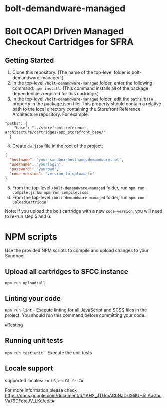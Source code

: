 # bolt-demandware-managed

# Bolt OCAPI Driven Managed Checkout Cartridges for SFRA

## Getting Started

1. Clone this repository. (The name of the top-level folder is bolt\-demandware-managed.)
2. In the top-level `/bolt-demandware-managed` folder, enter the following command: `npm install`. (This command installs all of the package dependencies required for this cartridge.)
3. In the top-level `/bolt-demandware-managed` folder, edit the `paths.base` property in the package.json file. This property should contain a relative path to the local directory containing the Storefront Reference Architecture repository. For example:

```
"paths": {
    "base": "../storefront-reference-architecture/cartridges/app_storefront_base/"
  }
```

4. Create `dw.json` file in the root of the project:

```json
{
  "hostname": "your-sandbox-hostname.demandware.net",
  "username": "yourlogin",
  "password": "yourpwd",
  "code-version": "version_to_upload_to"
}
```

5. From the top-level `/bolt-demandware-managed` folder, run `npm run compile:js && npm run compile:scss`
6. From the top-level `/bolt-demandware-managed` folder, run `npm run uploadCartridge`

Note: if you upload the bolt cartridge with a new `code-version`, you will need to re-run step 5 and 6.

# NPM scripts

Use the provided NPM scripts to compile and upload changes to your Sandbox.

## Upload all cartridges to SFCC instance

`npm run upload:all`

## Linting your code

`npm run lint` - Execute linting for all JavaScript and SCSS files in the project. You should run this command before committing your code.

#Testing

## Running unit tests
`npm run test:unit` - Execute the unit tests

## Locale support

supported locales: `en-US`, `en-CA`, `fr-CA`

For more information please check https://docs.google.com/document/d/1AH2_JTUmACbNJDrX6iIUH5LAuGauVa79DFotcJV_LKc/edit#